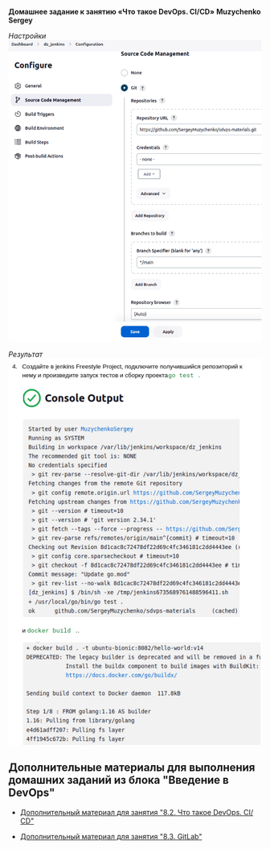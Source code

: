 **Домашнее задание к занятию «Что такое DevOps. СI/СD»**
**Muzychenko Sergey**

*Настройки*
![/home/ubuntu/Pictures/Screenshots/](Nastroiki.png)

*Результат*
![~/Pictures/Screenshots](Rezultat.png)


## Дополнительные материалы для выполнения домашних заданий из блока "Введение в DevOps"


- [Дополнительный материал для занятия "8.2. Что такое DevOps. СI/СD"](CICD/8.2-hw.md)

- [Дополнительный материал для занятия "8.3. GitLab"](https://github.com/netology-code/sdvps-materials/tree/main/gitlab)
